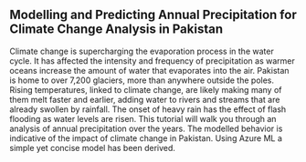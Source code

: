 ## Modelling and Predicting Annual Precipitation for Climate Change Analysis in Pakistan
Climate change is supercharging the evaporation process in the water cycle. It has affected the intensity and frequency of precipitation as warmer oceans increase the amount of water that evaporates into the air. Pakistan is home to over 7,200 glaciers, more than anywhere outside the poles. Rising temperatures, linked to climate change, are likely making many of them melt faster and earlier, adding water to rivers and streams that are already swollen by rainfall. The onset of heavy rain has the effect of flash flooding as water levels are risen. 
This tutorial will walk you through an analysis of annual precipitation over the years. The modelled behavior is indicative of the impact of climate change in Pakistan. Using Azure ML a simple yet concise  model has been derived.
